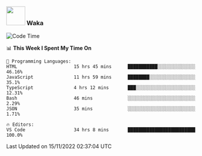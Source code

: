 ### <img src="https://media.giphy.com/media/VgCDAzcKvsR6OM0uWg/giphy.gif" width="50"> Waka

  <!--START_SECTION:waka-->
![Code Time](http://img.shields.io/badge/Code%20Time-1%2C078%20hrs%2030%20mins-blue)

📊 **This Week I Spent My Time On** 

```text
💬 Programming Languages: 
HTML                     15 hrs 45 mins      ███████████░░░░░░░░░░░░░░   46.16% 
JavaScript               11 hrs 59 mins      ████████░░░░░░░░░░░░░░░░░   35.1% 
TypeScript               4 hrs 12 mins       ███░░░░░░░░░░░░░░░░░░░░░░   12.31% 
Bash                     46 mins             ░░░░░░░░░░░░░░░░░░░░░░░░░   2.29% 
JSON                     35 mins             ░░░░░░░░░░░░░░░░░░░░░░░░░   1.71%

🔥 Editors: 
VS Code                  34 hrs 8 mins       █████████████████████████   100.0%

```


 Last Updated on 15/11/2022 02:37:04 UTC
<!--END_SECTION:waka-->

